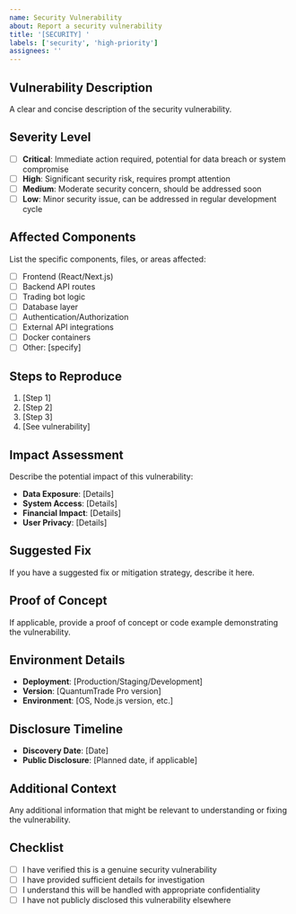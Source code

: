 ```yaml
---
name: Security Vulnerability
about: Report a security vulnerability
title: '[SECURITY] '
labels: ['security', 'high-priority']
assignees: ''
---
```


## Vulnerability Description
A clear and concise description of the security vulnerability.

## Severity Level
- [ ] **Critical**: Immediate action required, potential for data breach or system compromise
- [ ] **High**: Significant security risk, requires prompt attention
- [ ] **Medium**: Moderate security concern, should be addressed soon
- [ ] **Low**: Minor security issue, can be addressed in regular development cycle

## Affected Components
List the specific components, files, or areas affected:
- [ ] Frontend (React/Next.js)
- [ ] Backend API routes
- [ ] Trading bot logic
- [ ] Database layer
- [ ] Authentication/Authorization
- [ ] External API integrations
- [ ] Docker containers
- [ ] Other: [specify]

## Steps to Reproduce
1. [Step 1]
2. [Step 2]
3. [Step 3]
4. [See vulnerability]

## Impact Assessment
Describe the potential impact of this vulnerability:
- **Data Exposure**: [Details]
- **System Access**: [Details]
- **Financial Impact**: [Details]
- **User Privacy**: [Details]

## Suggested Fix
If you have a suggested fix or mitigation strategy, describe it here.

## Proof of Concept
If applicable, provide a proof of concept or code example demonstrating the vulnerability.

## Environment Details
- **Deployment**: [Production/Staging/Development]
- **Version**: [QuantumTrade Pro version]
- **Environment**: [OS, Node.js version, etc.]

## Disclosure Timeline
- **Discovery Date**: [Date]
- **Public Disclosure**: [Planned date, if applicable]

## Additional Context
Any additional information that might be relevant to understanding or fixing the vulnerability.

## Checklist
- [ ] I have verified this is a genuine security vulnerability
- [ ] I have provided sufficient details for investigation
- [ ] I understand this will be handled with appropriate confidentiality
- [ ] I have not publicly disclosed this vulnerability elsewhere 